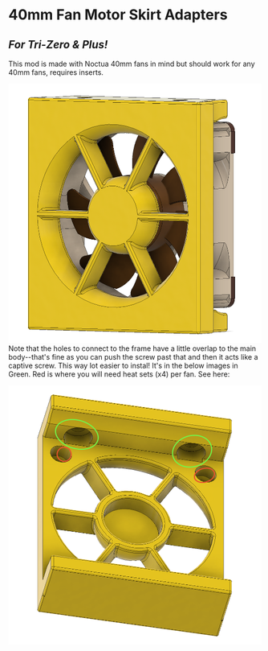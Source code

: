 # 40mm Fan Motor Skirt Adapters
## _For Tri-Zero & Plus!_
This mod is made with Noctua 40mm fans in mind but should work for any 40mm fans, requires inserts.

![Overview](Images/Overview.png)
Note that the holes to connect to the frame have a little overlap to the main body--that's fine as you can push the screw past that and then it acts like a captive screw. This way lot easier to instal! It's in the below images in Green. Red is where you will need heat sets (x4) per fan. See here:

![Diagram](Images/Diagram.png)
